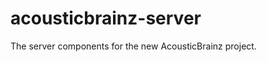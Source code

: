 acousticbrainz-server
=====================

The server components for the new AcousticBrainz project.
